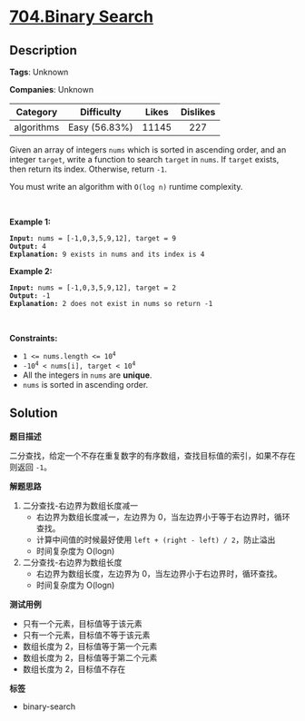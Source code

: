 # [704.Binary Search](https://leetcode.com/problems/binary-search/description/)

## Description

**Tags**: Unknown

**Companies**: Unknown

|  Category  |  Difficulty   | Likes | Dislikes |
| :--------: | :-----------: | :---: | :------: |
| algorithms | Easy (56.83%) | 11145 |   227    |

<p>Given an array of integers <code>nums</code> which is sorted in ascending order, and an integer <code>target</code>, write a function to search <code>target</code> in <code>nums</code>. If <code>target</code> exists, then return its index. Otherwise, return <code>-1</code>.</p>
<p>You must write an algorithm with <code>O(log n)</code> runtime complexity.</p>
<p>&nbsp;</p>
<p><strong class="example">Example 1:</strong></p>
<pre><code><strong>Input:</strong> nums = [-1,0,3,5,9,12], target = 9
<strong>Output:</strong> 4
<strong>Explanation:</strong> 9 exists in nums and its index is 4</code></pre>
<p><strong class="example">Example 2:</strong></p>
<pre><code><strong>Input:</strong> nums = [-1,0,3,5,9,12], target = 2
<strong>Output:</strong> -1
<strong>Explanation:</strong> 2 does not exist in nums so return -1</code></pre>
<p>&nbsp;</p>
<p><strong>Constraints:</strong></p>
<ul>
  <li><code>1 &lt;= nums.length &lt;= 10<sup>4</sup></code></li>
  <li><code>-10<sup>4</sup> &lt; nums[i], target &lt; 10<sup>4</sup></code></li>
  <li>All the integers in <code>nums</code> are <strong>unique</strong>.</li>
  <li><code>nums</code> is sorted in ascending order.</li>
</ul>

## Solution

**题目描述**

二分查找，给定一个不存在重复数字的有序数组，查找目标值的索引，如果不存在则返回 `-1`。

**解题思路**

1. 二分查找-右边界为数组长度减一
   - 右边界为数组长度减一，左边界为 0，当左边界小于等于右边界时，循环查找。
   - 计算中间值的时候最好使用 `left + (right - left) / 2`，防止溢出
   - 时间复杂度为 O(logn)
2. 二分查找-右边界为数组长度
   - 右边界为数组长度，左边界为 0，当左边界小于右边界时，循环查找。
   - 时间复杂度为 O(logn)

**测试用例**

- 只有一个元素，目标值等于该元素
- 只有一个元素，目标值不等于该元素
- 数组长度为 2，目标值等于第一个元素
- 数组长度为 2，目标值等于第二个元素
- 数组长度为 2，目标值不存在

**标签**

- binary-search
